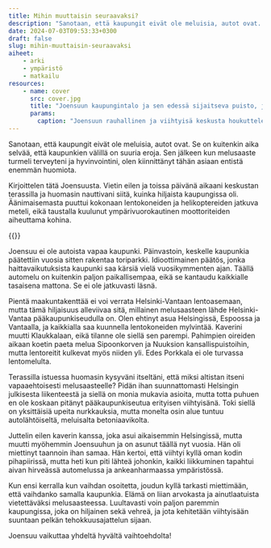 ```yaml
---
title: Mihin muuttaisin seuraavaksi?
description: "Sanotaan, että kaupungit eivät ole meluisia, autot ovat. Se on kuitenkin aika selvää, että kaupunkien välillä on suuria eroja. Sen jälkeen kun melusaaste turmeli terveyteni ja hyvinvointini, olen kiinnittänyt tähän asiaan entistä enemmän huomiota."
date: 2024-07-03T09:53:33+0300
draft: false
slug: mihin-muuttaisin-seuraavaksi
aiheet:
    - arki
    - ympäristö
    - matkailu
resources:
    - name: cover
      src: cover.jpg
      title: "Joensuun kaupungintalo ja sen edessä sijaitseva puisto, jossa on vihreää nurmikkoa, puita sekä värikkäitä kukkia. Puiston edessä on keinutuoli, jossa vanhempi pariskunta on istumassa."
      params:
        caption: "Joensuun rauhallinen ja viihtyisä keskusta houkuttelee viettämään siellä aikaa."
---
```

Sanotaan, että kaupungit eivät ole meluisia, autot ovat. Se on kuitenkin aika selvää, että kaupunkien välillä on suuria eroja. Sen jälkeen kun melusaaste turmeli terveyteni ja hyvinvointini, olen kiinnittänyt tähän asiaan entistä enemmän huomiota.

<!--more-->

Kirjoittelen tätä Joensuusta. Vietin eilen ja toissa päivänä aikaani keskustan terassilla ja huomasin nauttivani siitä, kuinka hiljaista kaupungissa oli. Äänimaisemasta puuttui kokonaan lentokoneiden ja helikoptereiden jatkuva meteli, eikä taustalla kuulunut ympärivuorokautinen moottoriteiden aiheuttama kohina.

{{<cover>}}

Joensuu ei ole autoista vapaa kaupunki. Päinvastoin, keskelle kaupunkia päätettiin vuosia sitten rakentaa toriparkki. Idioottimainen päätös, jonka haittavaikutuksista kaupunki saa kärsiä vielä vuosikymmenten ajan. Täällä automelu on kuitenkin paljon paikallisempaa, eikä se kantaudu kaikkialle tasaisena mattona. Se ei ole jatkuvasti läsnä.

Pientä maakuntakenttää ei voi verrata Helsinki-Vantaan lentoasemaan, mutta tämä hiljaisuus alleviivaa sitä, millainen melusaasteen lähde Helsinki-Vantaa pääkaupunkiseudulla on. Olen ehtinyt asua Helsingissä, Espoossa ja Vantaalla, ja kaikkialla saa kuunnella lentokoneiden mylvintää. Kaverini muutti Klaukkalaan, eikä tilanne ole siellä sen parempi. Pahimpien oireiden aikaan koetin paeta melua Sipoonkorven ja Nuuksion kansallispuistoihin, mutta lentoreitit kulkevat myös niiden yli. Edes Porkkala ei ole turvassa lentomelulta.

Terassilla istuessa huomasin kysyväni itseltäni, että miksi altistan itseni vapaaehtoisesti melusaasteelle? Pidän ihan suunnattomasti Helsingin julkisesta liikenteestä ja siellä on monia mukavia asioita, mutta totta puhuen en ole koskaan pitänyt pääkaupunkiseutua erityisen viihtyisänä. Toki siellä on yksittäisiä upeita nurkkauksia, mutta monelta osin alue tuntuu autolähtöiseltä, meluisalta betoniaavikolta.

Juttelin eilen kaverin kanssa, joka asui aikaisemmin Helsingissä, mutta muutti myöhemmin Joensuuhun ja on asunut täällä nyt vuosia. Hän oli miettinyt taannoin ihan samaa. Hän kertoi, että viihtyi kyllä oman kodin pihapiirissä, mutta heti kun piti lähteä johonkin, kaikki liikkuminen tapahtui aivan hirveässä automelussa ja ankeanharmaassa ympäristössä.

Kun ensi kerralla kun vaihdan osoitetta, joudun kyllä tarkasti miettimään, että vaihdanko samalla kaupunkia. Elämä on liian arvokasta ja ainutlaatuista vietettäväksi melusaasteessa. Luultavasti voin paljon paremmin kaupungissa, joka on hiljainen sekä vehreä, ja jota kehitetään viihtyisään suuntaan pelkän tehokkuusajattelun sijaan.

Joensuu vaikuttaa yhdeltä hyvältä vaihtoehdolta!

